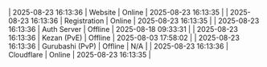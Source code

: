 | 2025-08-23 16:13:36 | Website | Online | 2025-08-23 16:13:35 |
| 2025-08-23 16:13:36 | Registration | Online | 2025-08-23 16:13:35 |
| 2025-08-23 16:13:36 | Auth Server | Offline | 2025-08-18 09:33:31 |
| 2025-08-23 16:13:36 | Kezan (PvE) | Offline | 2025-08-03 17:58:02 |
| 2025-08-23 16:13:36 | Gurubashi (PvP) | Offline | N/A |
| 2025-08-23 16:13:36 | Cloudflare | Online | 2025-08-23 16:13:35 |
